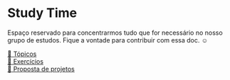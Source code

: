 # Study Time

Espaço reservado para concentrarmos tudo que for necessário no nosso grupo de estudos. Fique a vontade para contribuir com essa doc. ☺️

[📝 Tópicos](/topicos)  
[💪 Exercícios](/exercicios)  
[🚀 Proposta de projetos](/projetos)
